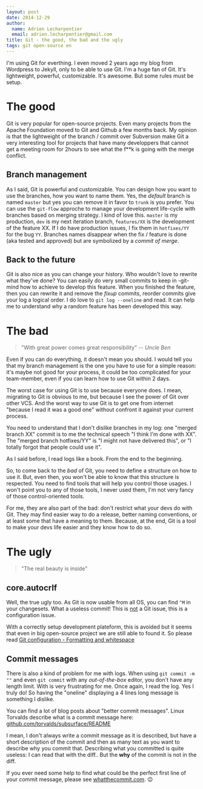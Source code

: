 ```yaml
---
layout: post
date: 2014-12-29
author:
  name: Adrien Lecharpentier
  email: adrien.lecharpentier@gmail.com
title: Git - the good, the bad and the ugly
tags: git open-source en
---
```


I'm using Git for everthing. I even moved 2 years ago my blog from Wordpress to Jekyll, only to be able to use Git. I'm  a huge fan of Git. It's lightweight, powerful, customizable. It's awesome. But some rules must be setup.

# The good

Git is very popular for open-source projects. Even many projects from the Apache Foundation moved to Git and Github a few months back. My opinion is that the lightweight of the branch / commit over Subversion make Git a very interesting tool for projects that have many developpers that cannot get a meeting room for 2hours to see what the f**k is going with the merge conflict.

## Branch management

As I said, Git is powerful and customizable. You can design how you want to use the branches, how you want to name them. Yes, the _default_ branch is named `master` but yes you can remove it in favor to `trunk` is you prefer. You can use the `git-flow` approche to manage your development life-cycle with branches based on merging strategy. I kind of love this. `master` is my production, `dev` is my next iteration branch, `features/XX` is the development of the feature XX. If I do have production issues, I fix them in `hotfixes/YY` for the bug `YY`. Branches names disappear when the fix / feature is done (aka tested and approved) but are symbolized by a _commit of merge_.

## Back to the future

Git is also nice as you can change your history. Who wouldn't love to rewrite what they've done? You can easily do very small commits to keep in -git- mind how to achieve to develop this feature. When you finished the feature, then you can rewrite it and remove the _fixup_ commits, reorder commits give your log a logical order. I do love to `git log --oneline` and read. It can help me to understand why a random feature has been developed this way.

# The bad

> "With great power comes great responsibility"
> -- <cite>Uncle Ben</cite>

Even if you can do everything, it doesn't mean you should. I would tell you that my branch management is the one you have to use for a simple reason: it's maybe not good for your process, it could be too complicated for your team-member, even if you can learn how to use Git within 2 days.

The worst case for using Git is to use because everyone does. I mean, migrating to Git is obvious to me, but because I see the power of Git over other VCS. And the worst way to use Git is to get one from internet "because I read it was a good one" without confront it against your current process.

You need to understand that I don't dislike branches in my log: one "merged branch XX" commit is to me the technical speech "I think I'm done with XX". The "merged branch hotfixes/YY" is "I might not have delivered this", or "I totally forgot that people could use it".

As I said before, I read logs like a book. From the end to the beginning.

So, to come back to the _bad_ of Git, you need to define a structure on how to use it. But, even then, you won't be able to know that this structure is respected. You need to find tools that will help you control those usages. I won't point you to any of those tools, I never used them, I'm not very fancy of those control-oriented tools.

For me, they are also part of the bad: don't restrict what your devs do with Git. They may find easier way to do a release, better naming conventions, or at least some that have a meaning to them. Because, at the end, Git is a tool to make your devs life easier and they know how to do so.

# The ugly

> "The real beauty is inside"

## core.autocrlf

Well, the true ugly too. As Git is now usable from all OS, you can find `^M` in your changesets. What a useless commit! This is <u>not</u> a Git issue, this is a configuration issue.

With a correctly setup development plateform, this is avoided but it seems that even in big open-source project we are still able to found it. So please read [Git configuration - Formatting and whitespace](http://git-scm.com/book/en/v2/Customizing-Git-Git-Configuration#Formatting-and-Whitespace)

## Commit messages

There is also a kind of problem for me with logs. When using `git commit -m ""` and even `git commit` with any _out-of-the-box_ editor, you don't have any length limit. With is very frustrating for me. Once again, I read the log. Yes I truly do! So having the "oneline" displaying a 4 lines long message is something I dislike.

You can find a lot of blog posts about "better commit messages". Linux Torvalds describe what is a commit message here: [github.com/torvalds/subsurface/README](https://github.com/torvalds/subsurface/blob/master/README#L87)

I mean, I don't always write a commit message as it is described, but have a short description of the commit and then as many text as you want to describe why you commit that. Describing what you committed is quite useless: I can read that with the diff.. But the __why__ of the commit is not in the diff.

If you ever need some help to find what could be the perfect first line of your commit message, please see [whatthecommit.com](http://whatthecommit.com/). :wink:
